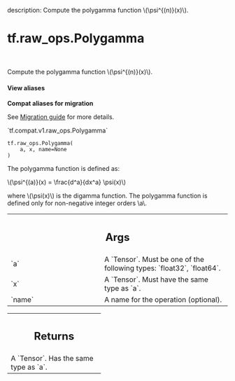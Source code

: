 description: Compute the polygamma function \\(\psi^{(n)}(x)\\).

<div itemscope itemtype="http://developers.google.com/ReferenceObject">
<meta itemprop="name" content="tf.raw_ops.Polygamma" />
<meta itemprop="path" content="Stable" />
</div>

# tf.raw_ops.Polygamma

<!-- Insert buttons and diff -->

<table class="tfo-notebook-buttons tfo-api nocontent" align="left">

</table>



Compute the polygamma function \\(\psi^{(n)}(x)\\).

<section class="expandable">
  <h4 class="showalways">View aliases</h4>
  <p>
<b>Compat aliases for migration</b>
<p>See
<a href="https://www.tensorflow.org/guide/migrate">Migration guide</a> for
more details.</p>
<p>`tf.compat.v1.raw_ops.Polygamma`</p>
</p>
</section>

<pre class="devsite-click-to-copy prettyprint lang-py tfo-signature-link">
<code>tf.raw_ops.Polygamma(
    a, x, name=None
)
</code></pre>



<!-- Placeholder for "Used in" -->

The polygamma function is defined as:


\\(\psi^{(a)}(x) = \frac{d^a}{dx^a} \psi(x)\\)

where \\(\psi(x)\\) is the digamma function.
The polygamma function is defined only for non-negative integer orders \\a\\.

<!-- Tabular view -->
 <table class="responsive fixed orange">
<colgroup><col width="214px"><col></colgroup>
<tr><th colspan="2"><h2 class="add-link">Args</h2></th></tr>

<tr>
<td>
`a`
</td>
<td>
A `Tensor`. Must be one of the following types: `float32`, `float64`.
</td>
</tr><tr>
<td>
`x`
</td>
<td>
A `Tensor`. Must have the same type as `a`.
</td>
</tr><tr>
<td>
`name`
</td>
<td>
A name for the operation (optional).
</td>
</tr>
</table>



<!-- Tabular view -->
 <table class="responsive fixed orange">
<colgroup><col width="214px"><col></colgroup>
<tr><th colspan="2"><h2 class="add-link">Returns</h2></th></tr>
<tr class="alt">
<td colspan="2">
A `Tensor`. Has the same type as `a`.
</td>
</tr>

</table>


